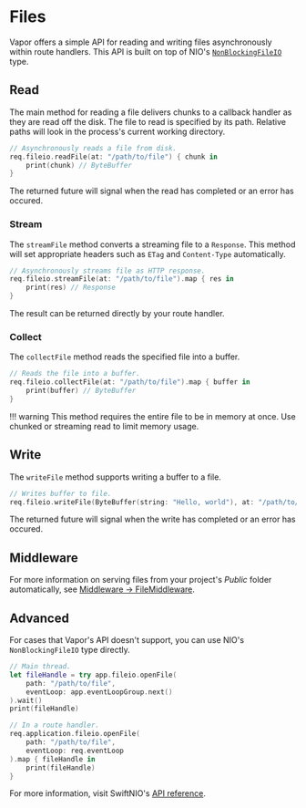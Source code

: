 # Files

Vapor offers a simple API for reading and writing files asynchronously within route handlers. This API is built on top of NIO's [`NonBlockingFileIO`](https://apple.github.io/swift-nio/docs/current/NIO/Structs/NonBlockingFileIO.html) type.

## Read

The main method for reading a file delivers chunks to a callback handler as they are read off the disk. The file to read is specified by its path. Relative paths will look in the process's current working directory.

```swift
// Asynchronously reads a file from disk.
req.fileio.readFile(at: "/path/to/file") { chunk in
    print(chunk) // ByteBuffer
}
```

The returned future will signal when the read has completed or an error has occured.

### Stream

The `streamFile` method converts a streaming file to a `Response`. This method will set appropriate headers such as `ETag` and `Content-Type` automatically.

```swift
// Asynchronously streams file as HTTP response.
req.fileio.streamFile(at: "/path/to/file").map { res in
    print(res) // Response
}
```

The result can be returned directly by your route handler. 

### Collect 

The `collectFile` method reads the specified file into a buffer.

```swift
// Reads the file into a buffer.
req.fileio.collectFile(at: "/path/to/file").map { buffer in 
    print(buffer) // ByteBuffer
}
```

!!! warning
    This method requires the entire file to be in memory at once. Use chunked or streaming read to limit memory usage.

## Write

The `writeFile` method supports writing a buffer to a file.

```swift
// Writes buffer to file.
req.fileio.writeFile(ByteBuffer(string: "Hello, world"), at: "/path/to/file")
```

The returned future will signal when the write has completed or an error has occured.

## Middleware

For more information on serving files from your project's _Public_ folder automatically, see [Middleware &rarr; FileMiddleware](middleware.md#file-middleware).

## Advanced

For cases that Vapor's API doesn't support, you can use NIO's `NonBlockingFileIO` type directly. 

```swift
// Main thread.
let fileHandle = try app.fileio.openFile(
    path: "/path/to/file", 
    eventLoop: app.eventLoopGroup.next()
).wait()
print(fileHandle)

// In a route handler.
req.application.fileio.openFile(
    path: "/path/to/file", 
    eventLoop: req.eventLoop
).map { fileHandle in
    print(fileHandle)
}
```

For more information, visit SwiftNIO's [API reference](https://apple.github.io/swift-nio/docs/current/NIO/Structs/NonBlockingFileIO.html).
